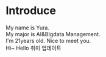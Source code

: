 # Introduce
My name is Yura.  
My major is AI&BIgdata Management.  
I'm 21years old.
Nice to meet you.  
Hi~
Hello
취미 업데이트